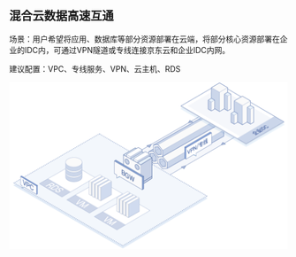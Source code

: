 ## 混合云数据高速互通

场景：用户希望将应用、数据库等部分资源部署在云端，将部分核心资源部署在企业的IDC内，可通过VPN隧道或专线连接京东云和企业IDC内网。

建议配置：VPC、专线服务、VPN、云主机、RDS

![](/image/Networking/Virtual-Private-Cloud/Hybrid-Cloud-Data-InterConnect-With-High-Speed.png)

